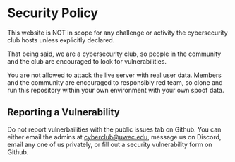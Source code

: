 # Security Policy

This website is NOT in scope for any challenge or activity the cybersecurity club hosts unless explicitly declared.

That being said, we are a cybersecurity club, so people in the community and the club are encouraged to look for vulnerabilities.

You are not allowed to attack the live server with real user data. Members and the community are encouraged to responsibly red team, so clone and run this repository within your own environment with your own spoof data.

## Reporting a Vulnerability

Do not report vulnerbailities with the public issues tab on Github. You can either email the admins at cyberclub@uwec.edu, message us on Discord, email any one of us privately, or fill out a security vulnerability form on Github.
